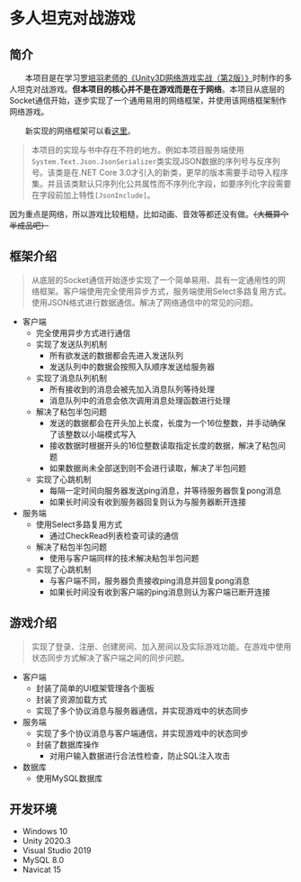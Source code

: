 # 多人坦克对战游戏
## 简介
&emsp;&emsp;本项目是在学习[罗培羽老师的《Unity3D网络游戏实战（第2版）》](https://github.com/luopeiyu/unity_net_book)时制作的多人坦克对战游戏。**但本项目的核心并不是在游戏而是在于网络**。本项目从底层的Socket通信开始，逐步实现了一个通用易用的网络框架，并使用该网络框架制作网络游戏。

&emsp;&emsp;新实现的网络框架可以看[这里](https://github.com/oowadanoko/NetworkingFramework)。

> 本项目的实现与书中存在不符的地方。例如本项目服务端使用`System.Text.Json.JsonSerializer`类实现JSON数据的序列号与反序列号。该类是在.NET Core 3.0才引入的新类，更早的版本需要手动导入程序集。并且该类默认只序列化公共属性而不序列化字段，如要序列化字段需要在字段前加上特性`[JsonInclude]`。

因为重点是网络，所以游戏比较粗糙，比如动画、音效等都还没有做。~~（大概算个半成品吧）~~
## 框架介绍
> 从底层的Socket通信开始逐步实现了一个简单易用、具有一定通用性的网络框架。客户端使用完全使用异步方式，服务端使用Select多路复用方式。使用JSON格式进行数据通信。解决了网络通信中的常见的问题。
- 客户端
  - 完全使用异步方式进行通信
  - 实现了发送队列机制
    - 所有欲发送的数据都会先进入发送队列
    - 发送队列中的数据会按照入队顺序发送给服务器
  - 实现了消息队列机制
    - 所有接收到的消息会被先加入消息队列等待处理
    - 消息队列中的消息会依次调用消息处理函数进行处理
  - 解决了粘包半包问题
    - 发送的数据都会在开头加上长度，长度为一个16位整数，并手动确保了该整数以小端模式写入
    - 接收数据时根据开头的16位整数读取指定长度的数据，解决了粘包问题
    - 如果数据尚未全部送到则不会进行读取，解决了半包问题
  - 实现了心跳机制
    - 每隔一定时间向服务器发送ping消息，并等待服务器恢复pong消息
    - 如果长时间没有收到服务器回复则认为与服务器断开连接
- 服务端
  - 使用Select多路复用方式
    - 通过CheckRead列表检查可读的通信
  - 解决了粘包半包问题
    - 使用与客户端同样的技术解决粘包半包问题
  - 实现了心跳机制
    - 与客户端不同，服务器负责接收ping消息并回复pong消息
    - 如果长时间没有收到客户端的ping消息则认为客户端已断开连接
## 游戏介绍
> 实现了登录、注册、创建房间、加入房间以及实际游戏功能。在游戏中使用状态同步方式解决了客户端之间的同步问题。
- 客户端
  - 封装了简单的UI框架管理各个面板
  - 封装了资源加载方式
  - 实现了多个协议消息与服务器通信，并实现游戏中的状态同步
- 服务端
  - 实现了多个协议消息与客户端通信，并实现游戏中的状态同步
  - 封装了数据库操作
    - 对用户输入数据进行合法性检查，防止SQL注入攻击
- 数据库
  - 使用MySQL数据库
## 开发环境
- Windows 10
- Unity 2020.3
- Visual Studio 2019
- MySQL 8.0
- Navicat 15